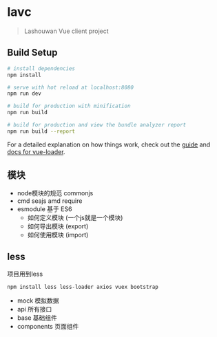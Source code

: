 # lavc

> Lashouwan Vue client project

## Build Setup

``` bash
# install dependencies
npm install

# serve with hot reload at localhost:8080
npm run dev

# build for production with minification
npm run build

# build for production and view the bundle analyzer report
npm run build --report
```

For a detailed explanation on how things work, check out the [guide](http://vuejs-templates.github.io/webpack/) and [docs for vue-loader](http://vuejs.github.io/vue-loader).


## 模块
- node模块的规范 commonjs
- cmd seajs amd require
- esmodule 基于 ES6
  - 如何定义模块 (一个js就是一个模块)
  - 如何导出模块 (export)
  - 如何使用模块 (import)


## less
项目用到less
```
npm install less less-loader axios vuex bootstrap
```

- mock 模拟数据
- api 所有接口
- base 基础组件
- components 页面组件
